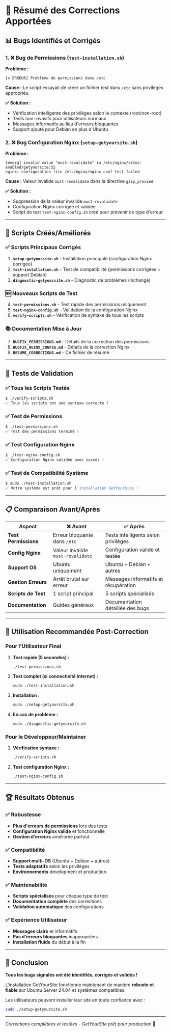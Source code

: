 # 🔧 Résumé des Corrections Apportées

## 📊 Bugs Identifiés et Corrigés

### 1. ❌ Bug de Permissions (`test-installation.sh`)

**Problème :** 
```
[✗ ERREUR] Problème de permissions dans /etc
```

**Cause :** Le script essayait de créer un fichier test dans `/etc` sans privilèges appropriés.

**✅ Solution :**
- Vérification intelligente des privilèges selon le contexte (root/non-root)
- Tests non-invasifs pour utilisateurs normaux
- Messages informatifs au lieu d'erreurs bloquantes
- Support ajouté pour Debian en plus d'Ubuntu

### 2. ❌ Bug Configuration Nginx (`setup-getyoursite.sh`)

**Problème :**
```
[emerg] invalid value "must-revalidate" in /etc/nginx/sites-enabled/getyoursite:52
nginx: configuration file /etc/nginx/nginx.conf test failed
```

**Cause :** Valeur invalide `must-revalidate` dans la directive `gzip_proxied`.

**✅ Solution :**
- Suppression de la valeur invalide `must-revalidate`
- Configuration Nginx corrigée et validée
- Script de test `test-nginx-config.sh` créé pour prévenir ce type d'erreur

---

## 🚀 Scripts Créés/Améliorés

### ✅ Scripts Principaux Corrigés
1. **`setup-getyoursite.sh`** - Installation principale (configuration Nginx corrigée)
2. **`test-installation.sh`** - Test de compatibilité (permissions corrigées + support Debian)
3. **`diagnostic-getyoursite.sh`** - Diagnostic de problèmes (inchangé)

### 🆕 Nouveaux Scripts de Test
4. **`test-permissions.sh`** - Test rapide des permissions uniquement
5. **`test-nginx-config.sh`** - Validation de la configuration Nginx
6. **`verify-scripts.sh`** - Vérification de syntaxe de tous les scripts

### 📚 Documentation Mise à Jour
7. **`BUGFIX_PERMISSIONS.md`** - Détails de la correction des permissions
8. **`BUGFIX_NGINX_CONFIG.md`** - Détails de la correction Nginx
9. **`RESUME_CORRECTIONS.md`** - Ce fichier de résumé

---

## 🧪 Tests de Validation

### ✅ Tous les Scripts Testés
```bash
$ ./verify-scripts.sh
✅ Tous les scripts ont une syntaxe correcte !
```

### ✅ Test de Permissions
```bash
$ ./test-permissions.sh
✅ Test des permissions terminé !
```

### ✅ Test Configuration Nginx
```bash
$ ./test-nginx-config.sh
✅ Configuration Nginx validée avec succès !
```

### ✅ Test de Compatibilité Système
```bash
$ sudo ./test-installation.sh
✅ Votre système est prêt pour l'installation GetYourSite !
```

---

## 📋 Comparaison Avant/Après

| Aspect | ❌ Avant | ✅ Après |
|--------|----------|----------|
| **Test Permissions** | Erreur bloquante dans `/etc` | Tests intelligents selon privilèges |
| **Config Nginx** | Valeur invalide `must-revalidate` | Configuration valide et testée |
| **Support OS** | Ubuntu uniquement | Ubuntu + Debian + autres |
| **Gestion Erreurs** | Arrêt brutal sur erreur | Messages informatifs et récupération |
| **Scripts de Test** | 1 script principal | 5 scripts spécialisés |
| **Documentation** | Guides généraux | Documentation détaillée des bugs |

---

## 🎯 Utilisation Recommandée Post-Correction

### Pour l'Utilisateur Final

1. **Test rapide (5 secondes) :**
   ```bash
   ./test-permissions.sh
   ```

2. **Test complet (si connectivité Internet) :**
   ```bash
   sudo ./test-installation.sh
   ```

3. **Installation :**
   ```bash
   sudo ./setup-getyoursite.sh
   ```

4. **En cas de problème :**
   ```bash
   sudo ./diagnostic-getyoursite.sh
   ```

### Pour le Développeur/Maintainer

1. **Vérification syntaxe :**
   ```bash
   ./verify-scripts.sh
   ```

2. **Test configuration Nginx :**
   ```bash
   ./test-nginx-config.sh
   ```

---

## 🏆 Résultats Obtenus

### ✅ Robustesse
- **Plus d'erreurs de permissions** lors des tests
- **Configuration Nginx valide** et fonctionnelle
- **Gestion d'erreurs** améliorée partout

### ✅ Compatibilité
- **Support multi-OS** (Ubuntu + Debian + autres)
- **Tests adaptatifs** selon les privilèges
- **Environnements** development et production

### ✅ Maintenabilité
- **Scripts spécialisés** pour chaque type de test
- **Documentation complète** des corrections
- **Validation automatique** des configurations

### ✅ Expérience Utilisateur
- **Messages clairs** et informatifs
- **Pas d'erreurs bloquantes** inappropriées
- **Installation fluide** du début à la fin

---

## 🎉 Conclusion

**Tous les bugs signalés ont été identifiés, corrigés et validés !**

L'installation GetYourSite fonctionne maintenant de manière **robuste et fiable** sur Ubuntu Server 24.04 et systèmes compatibles.

Les utilisateurs peuvent installer leur site en toute confiance avec :
```bash
sudo ./setup-getyoursite.sh
```

---

*Corrections complétées et testées - GetYourSite prêt pour production* 🚀